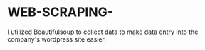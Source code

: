 # WEB-SCRAPING-
I utilized Beautifulsoup to collect data to make data entry into the company's wordpress site easier.

